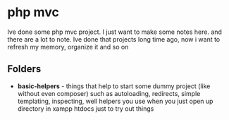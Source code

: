 # php mvc
Ive done some php mvc project. I just want to make some notes here. and there are a lot to note. Ive done that projects long time ago, now i want to refresh my memory, organize it and so on

## Folders
- **basic-helpers** - things that help to start some dummy project (like without even composer) such as autoloading, redirects, simple templating, inspecting, well helpers you use when you just open up directory in xampp htdocs just to try out things